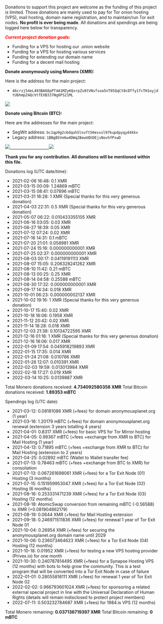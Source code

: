 Donations to support this project are welcome as the funding of this project is limited. 
Those donations are mainly used to pay for Tor onion hosting (VPS), mail hosting, domain name registration, and to maintain/run Tor exit nodes. **No profit is ever being made**.
All donations and spendings are being logged here below for transparency.

<span style="color: red">***Current project donation goals:***</span>

- Funding for a VPS for hosting our .onion website
- Funding for a VPS for hosting various services
- Funding for extending our domain name
- Funding for a decent mail hosting


**Donate anonymously using Monero (XMR):**

Here is the address for the main project:

- ```46crzj54eL493BA68pPT4A1MZyKQxrpZu9tVNsfsoa5nT85QqCt8cDTfy1fcTH1oyjdtUbhmpZ4QcVtfEXB337Ng6PS21ML```

![][1]

**Donate using Bitcoin (BTC):**

Here are the addresses for the main project:

- SegWit address: ```bc1qp9g2c6dquh5lnvft50esxsl97kupdpyqyd4kkv```
- Legacy address: ```1BBgBSVe6w4DWq2BewUQhDEjsNovhfPswD```

![][2]____________________![][3]


**Thank you for any contribution. All donations will be mentioned within this file.**
    
Donations log (UTC date/time):

- 2021-02-06 16:48: 0.1 XMR
- 2021-03-15 00:09: 1.24869 mBTC
- 2021-03-15 08:41: 0.07896 mBTC
- 2021-03-31 16:28: 1 XMR (Special thanks for this very generous donation)
- 2021-04-03 22:31: 0.5 XMR (Special thanks for this very generous donation)
- 2021-05-07 06:22: 0.010433355105 XMR
- 2021-06-16 03:05: 0.03 XMR
- 2021-06-27 18:39: 0.05 XMR
- 2021-07-12 07:24: 0.02 XMR
- 2021-07-16 14:31: 0.1 mBTC
- 2021-07-20 21:01: 0.058981 XMR
- 2021-07-24 15:16: 0.000000000001 XMR 
- 2021-07-25 02:37: 0.000000000001 XMR
- 2021-08-03 00:17: 0.04119191113 XMR
- 2021-08-07 15:05: 0.206328241262 XMR
- 2021-08-10 11:42: 0.21 mBTC
- 2021-08-13 00:25: 0.25 XMR
- 2021-08-14 04:58: 0.25588 mBTC
- 2021-08-30 17:32: 0.000000000001 XMR
- 2021-09-17 14:34: 0.018 XMR
- 2021-10-01 06:23: 0.000000002137 XMR
- 2021-10-02 19:16: 1 XMR (Special thanks for this very generous donation)
- 2021-10-17 15:40: 0.02 XMR
- 2021-10-18 16:06: 0.1958 XMR
- 2021-11-12 20:42: 0.02 XMR
- 2021-11-14 18:28: 0.018 XMR
- 2021-12-03 21:38: 0.10134722595 XMR
- 2021-12-16 01:16: 1 XMR (Special thanks for this very generous donation)
- 2021-12-16 18:06: 0.017 XMR
- 2022-01-09 17:54: 0.045918219893 XMR
- 2022-01-15 17:35: 0.014 XMR
- 2022-01-24 21:08: 0.010786 XMR
- 2022-01-26 12:07: 0.010391 XMR
- 2022-02-03 19:59: 0.013013984 XMR
- 2022-02-18 17:27: 0.019 XMR
- 2022-03-14 10:25: 0.0139887 XMR

Total Monero donations received: **4.734092580358 XMR**
Total Bitcoin donations received: **1.89353 mBTC**

Spendings log (UTC date):

- 2021-03-12: 0.08181086 XMR (+fees) for domain anonymousplanet.org (1 year)
- 2021-03-16: 1.20179 mBTC (+fees) for domain anonymousplanet.org renewal (extension 3 years totalling 4 years)
- 2021-04-01: 0.8317 XMR (+fees) for basic VPS for Tor Mirror hosting
- 2021-04-05: 0.99367 mBTC (+fees +exchange from XMR to BTC) for Mail Hosting (1 year)
- 2021-04-13: 0.71895 mBTC (+fees +exchange from XMR to BTC) for Mail Hosting (extension to 2 years)
- 2021-04-25: 0.02892 mBTC (Wallet to Wallet transfer fee)
- 2021-07-13: 0.78463 mBTC (+fees +exchange from BTC to XMR) for consoliation
- 2021-07-13: 0.067261698061 XMR (+fees) for a Tor Exit Node (01) Hosting (3 months)
- 2021-07-15: 0.151959953047 XMR (+fees) for a Tor Exit Node (02) Hosting (6 months)
- 2021-08-16: 0.253331471239 XMR (+fees) for a Tor Exit Node (03) Hosting (12 months)
- 2021-08-18: AtomicSwap conversion from remaining mBTC (-0.56588) to XMR (+0.081904862179)
- 2021-08-19: 0.0644 XMR (+fees) for Mail Hosting extension
- 2021-09-18: 0.246971511836 XMR (+fees) for renewal 1 year of Tor Exit Node 01
- 2021-10-04: 0.26954 XMR (+fees) for securing the anonymousplanet.org domain name until 2029
- 2021-10-06: 0.236073464623 XMR (+fees) for a Tor Exit Node (04) Hosting (12 months)
- 2021-10-18: 0.01952 XMR (+fees) for testing a new VPS hosting provider (Privex.io) for one month
- 2021-10-30: 0.240787814495 XMR (+fees) for a Synapse Hosting VPS (12 months) with bots to help grow the community. This is a test program that will be converted into a Tor Exit Node in case of failure
- 2022-01-01: 0.28055816111 XMR (+fees) for renewal 1 year of Tor Exit Node 02
- 2022-02-02: 0.966793601024 XMR (+fees) for sponsoring a related external special project in line with the Universal Declaration of Human Rights (details will remain indisclosed to protect project members)
- 2022-07-11: 0.503232784687 XMR (+fees) for 1984.is VPS (12 months)

Total Monero remaining: **0.037136719397 XMR**
Total Bitcoin remaining: **0 mBTC**

[1]: media/monero.png
[2]: media/bitcoin-segwit.png
[3]: media/bitcoin-legacy.png
